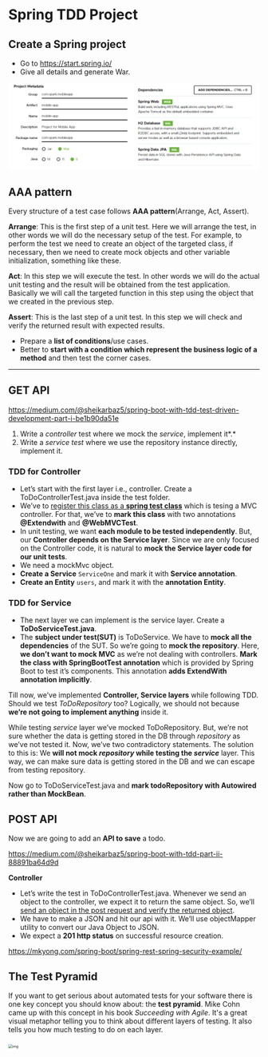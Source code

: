 # Spring TDD Project

## Create a Spring project

- Go to https://start.spring.io/
- Give all details and generate War.

![spring-tdd.png](https://github.com/SnowflakeCoder/programming/blob/master/General/images/spring-tdd.png?raw=true)



## AAA pattern

Every structure of a test case follows **AAA pattern**(Arrange, Act, Assert).

**Arrange**: This is the first step of a unit test. Here we will arrange the test, in other words we will do the necessary setup of the test. For example, to perform the test we need to create an object of the targeted class, if necessary, then we need to create mock objects and other variable initialization, something like these.

**Act**: In this step we will execute the test. In other words we will do the actual unit testing and the result will be obtained from the test application. Basically we will call the targeted function in this step using the object that we created in the previous step.

**Assert**: This is the last step of a unit test. In this step we will check and verify the returned result with expected results.





- Prepare a **list of conditions**/use cases.
- Better to **start with a condition which represent the business logic of a method** and then test the corner cases.

------

## GET API

https://medium.com/@sheikarbaz5/spring-boot-with-tdd-test-driven-development-part-i-be1b90da51e

1. Write a *controller* test where we mock the *service*, implement it*.*
2. Write a *service test* where we use the repository instance directly, implement it.

### TDD for Controller

- Let’s start with the first layer i.e., controller. Create a ToDoControllerTest.java inside the test folder.
- We’ve to <u>register this class as a **spring test class**</u> which is tesing a MVC controller. For that, we’ve to **mark this class** with two annotations **@Extendwith** and **@WebMVCTest**.
- In unit testing, we want **each module to be tested independently**. But, our **Controller depends on the Service layer**. Since we are only focused on the Controller code, it is natural to **mock the Service layer code for our unit tests**.
- We need a mockMvc object. 
- **Create a Service** `ServiceOne` and  mark it with **Service annotation**.
- **Create an Entity** `users`, and mark it with the **annotation Entity**.

### TDD for Service

- The next layer we can implement is the service layer. Create a **ToDoServiceTest.java**.
- The **subject under test(SUT)** is ToDoService. We have to **mock all the dependencies** of the SUT. So we’re going to **mock the repository**. Here, **we don’t want to mock MVC** as we’re not dealing with controllers. **Mark the class with SpringBootTest annotation** which is provided by Spring Boot to test it’s components. This annotation **adds ExtendWith annotation implicitly**.

Till now, we’ve implemented **Controller, Service layers** while following TDD. Should we test *ToDoRepository* too? Logically, we should not because **we’re not going to implement anything** inside it. 

While testing *service* layer we’ve mocked ToDoRepository. But, we’re not sure whether the data is getting stored in the DB through *repository* as we’ve not tested it. Now, we’ve two contradictory statements. The solution to this is: We **will not mock *repository* while testing the *service*** layer. This way, we can make sure data is getting stored in the DB and we can escape from testing repository.

Now go to ToDoServiceTest.java and **mark todoRepository with Autowired rather than MockBean**.



## POST API

Now we are going to add an **API to save** a todo.

https://medium.com/@sheikarbaz5/spring-boot-with-tdd-part-ii-88891ba64d9d

**Controller**

- Let’s write the test in ToDoControllerTest.java. Whenever we send an object to the controller, we expect it to return the same object. So, we’ll <u>send an object in the post request and verify the returned object</u>. 
- We have to make a JSON and hit our api with it. We’ll use objectMapper utility to convert our Java Object to JSON.
- We expect a **201 http status** on successful resource creation.











https://mkyong.com/spring-boot/spring-rest-spring-security-example/



## The Test Pyramid

If you want to get serious about automated tests for your software there is one key concept you should know about: the **test pyramid**. Mike Cohn came up with this concept in his book *Succeeding with Agile*. It's a great visual metaphor telling you to think about different layers of testing. It also tells you how much testing to do on each layer.



<img src="https://martinfowler.com/articles/practical-test-pyramid/testPyramid.png" alt="img" style="zoom:50%;" />

